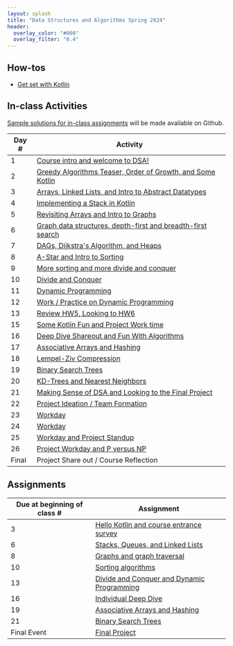 ```yaml
---
layout: splash
title: "Data Structures and Algorithms Spring 2024"
header:
  overlay_color: "#000"
  overlay_filter: "0.4"
---
```


## How-tos

* [Get set with Kotlin](how_to/setting_up_kotlin)

## In-class Activities

[Sample solutions for in-class assignments](https://github.com/OlinDSA2024/DSA2024InClass) will be made available on Github.

| Day # | Activity                                                                      |
|-------|-------------------------------------------------------------------------------|
| 1     | [Course intro and welcome to DSA!](in_class/day01)                            |
| 2     | [Greedy Algorithms Teaser, Order of Growth, and Some Kotlin](in_class/day02)  |
| 3     | [Arrays, Linked Lists, and Intro to Abstract Datatypes](in_class/day03)       |
| 4     | [Implementing a Stack in Kotlin](in_class/day04)                              |
| 5     | [Revisiting Arrays and Intro to Graphs](in_class/day05)                       |
| 6     | [Graph data structures, depth-first and breadth-first search](in_class/day06) |
| 7     | [DAGs, Dijkstra's Algorithm, and Heaps](in_class/day07)                       |
| 8     | [A-Star and Intro to Sorting](in_class/day08)                                 |
| 9     | [More sorting and more divide and conquer](in_class/day09)                    |
| 10    | [Divide and Conquer](in_class/day10)                                          |
| 11    | [Dynamic Programming](in_class/day11)                                         |
| 12    | [Work / Practice on Dynamic Programming](in_class/day12)                      |
| 13    | [Review HW5, Looking to HW6](in_class/day13)                                  |
| 15    | [Some Kotlin Fun and Project Work time](in_class/day15)                       |
| 16    | [Deep Dive Shareout and Fun With Algorithms](in_class/day16)                  |
| 17    | [Associative Arrays and Hashing](in_class/day17)                              |
| 18    | [Lempel-Ziv Compression](in_class/day18)                                      |
| 19    | [Binary Search Trees](in_class/day19)                                         |
| 20    | [KD-Trees and Nearest Neighbors](in_class/day20)                              |
| 21    | [Making Sense of DSA and Looking to the Final Project](in_class/day21)        |
| 22    | [Project Ideation / Team Formation](in_class/day22)                           |
| 23    | [Workday](in_class/day23)                                                     |
| 24    | [Workday](in_class/day24)                                                     |
| 25    | [Workday and Project Standup](in_class/day25)                                 |
| 26    | [Project Workday and P versus NP](in_class/day26)                             |
| Final | Project Share out / Course Reflection                                         |


##  Assignments

| Due at beginning of class # | Assignment                                                              |
|-----------------------------|-------------------------------------------------------------------------|
| 3                           | [Hello Kotlin and course entrance survey](assignments/assignment_01)    |
| 6                           | [Stacks, Queues, and Linked Lists](assignments/assignment_02)           |
| 8                           | [Graphs and graph traversal](assignments/assignment_03)                 |
| 10                          | [Sorting algorithms](assignments/assignment_04)                         |
| 13                          | [Divide and Conquer and Dynamic Programming](assignments/assignment_05) |
| 16                          | [Individual Deep Dive](assignments/assignment_06)                       |
| 19                          | [Associative Arrays and Hashing](assignments/assignment_07)             |
| 21                          | [Binary Search Trees](assignments/assignment_08)                        |
| Final Event                 | [Final Project](assignments/assignment_09)                              |



